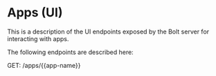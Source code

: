 # Apps \(UI\)

This is a description of the UI endpoints exposed by the Bolt server for interacting with apps.

The following endpoints are described here:

GET: \/apps\/{{app-name}}

